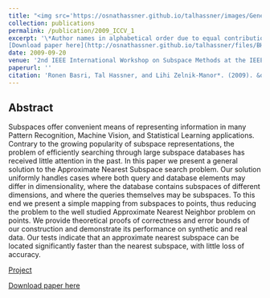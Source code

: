 ```yaml
---
title: "<img src='https://osnathassner.github.io/talhassner/images/General Framework for Approximate - Icon.jpg' width='80'>A General Framework for Approximate Nearest Subspace Search"
collection: publications
permalink: /publication/2009_ICCV_1
excerpt: '\*Author names in alphabetical order due to equal contribution.<br/><br/>
[Download paper here](http://osnathassner.github.io/talhassner/files/BHZM_ICCVW_2009.pdf)'
date: 2009-09-20
venue: '2nd IEEE International Workshop on Subspace Methods at the IEEE International Conference on Computer Vision (ICCV), Kyoto'
paperurl: ''
citation: 'Ronen Basri, Tal Hassner, and Lihi Zelnik-Manor*. (2009). &quot;A General Framework for Approximate Nearest Subspace Search.&quot; <i>2nd IEEE International Workshop on Subspace Methods at the IEEE International Conference on Computer Vision (ICCV), Kyoto</i>.'
---
```


Abstract
------
Subspaces offer convenient means of representing information in many Pattern Recognition, Machine Vision, and Statistical Learning applications. Contrary to the growing popularity of subspace representations, the problem of efficiently searching through large subspace databases has received little attention in the past. In this paper we present a general solution to the Approximate Nearest Subspace search problem. Our solution uniformly handles cases where both query and database elements may differ in dimensionality, where the database contains subspaces of different dimensions, and where the queries themselves may be subspaces. To this end we present a simple mapping from subspaces to points, thus reducing the problem to the well studied Approximate Nearest Neighbor problem on points. We provide theoretical proofs of correctness and error bounds of our construction and demonstrate its performance on synthetic and real data. Our tests indicate that an approximate nearest subspace can be located significantly faster than the nearest subspace, with little loss of accuracy.


[Project](https://www.openu.ac.il/home/hassner/projects/GANS/index.html)

[Download paper here](http://osnathassner.github.io/talhassner/files/BHZM_ICCVW_2009.pdf)
